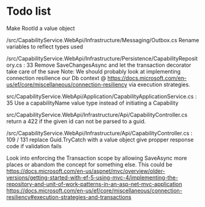 # Todo list

Make RootId a value object

/src/CapabilityService.WebApi/Infrastructure/Messaging/Outbox.cs
Rename variables to reflect types used

/src/CapabilityService.WebApi/Infrastructure/Persistence/CapabilityRepository.cs : 33
Remove SaveChangesAsync and let the transaction decorator take care of the save
Note:
We should probably look at implementing connection resilience our Db context @ https://docs.microsoft.com/en-us/ef/core/miscellaneous/connection-resiliency via execution strategies.

src/CapabilityService.WebApi/Application/CapabilityApplicationService.cs : 35
Use a capabilityName value type instead of initiating a Capability

src/CapabilityService.WebApi/Infrastructure/Api/CapabilityController.cs
return a 422 if the given id can not be parsed to a guid.

/src/CapabilityService.WebApi/Infrastructure/Api/CapabilityController.cs : 109 / 131
replace Guid.TryCatch with a value object
give propper response code if validation fails

Look into enforcing the Transaction scope by allowing SaveAsync more places or abandom the concept for something else.
This could be https://docs.microsoft.com/en-us/aspnet/mvc/overview/older-versions/getting-started-with-ef-5-using-mvc-4/implementing-the-repository-and-unit-of-work-patterns-in-an-asp-net-mvc-application
https://docs.microsoft.com/en-us/ef/core/miscellaneous/connection-resiliency#execution-strategies-and-transactions
